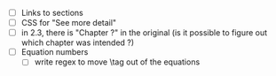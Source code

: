   - [ ] Links to sections
  - [ ] CSS for "See more detail" 
  - [ ] in 2.3, there is "Chapter ?" in the original (is it possible to figure out which chapter was intended ?)
  - [ ] Equation numbers
      - [ ] write regex to move \tag out of the equations
